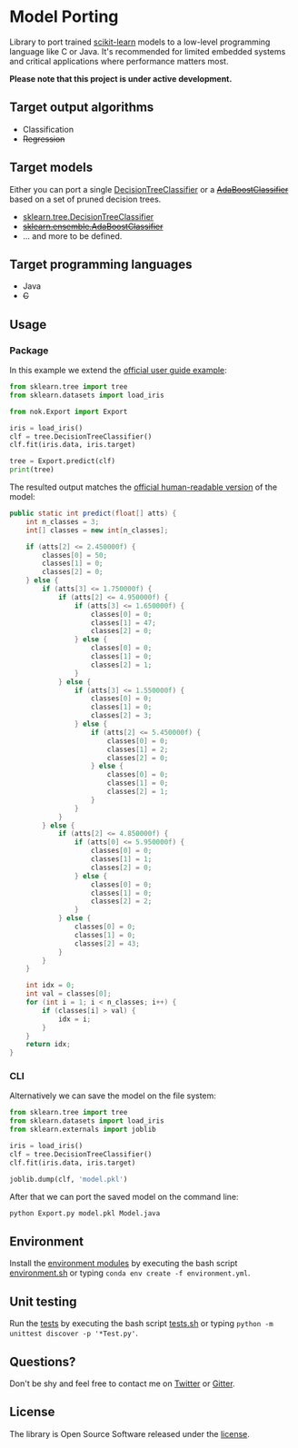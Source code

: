 # Model Porting

Library to port trained [scikit-learn](https://github.com/scikit-learn/scikit-learn) models to a low-level programming language like C or Java. It's recommended for limited embedded systems and critical applications where performance matters most.

**Please note that this project is under active development.**


## Target output algorithms

- Classification
- ~~Regression~~


## Target models

Either you can port a single [DecisionTreeClassifier](http://scikit-learn.org/stable/modules/generated/sklearn.tree.DecisionTreeClassifier.html) or a [~~AdaBoostClassifier~~](http://scikit-learn.org/stable/modules/generated/sklearn.ensemble.AdaBoostClassifier.html) based on a set of pruned decision trees.

- [sklearn.tree.DecisionTreeClassifier](http://scikit-learn.org/stable/modules/generated/sklearn.tree.DecisionTreeClassifier.html)
- [~~sklearn.ensemble.AdaBoostClassifier~~](http://scikit-learn.org/stable/modules/generated/sklearn.ensemble.AdaBoostClassifier.html)
- ... and more to be defined.


## Target programming languages

- Java
- ~~C~~


## Usage

### Package

In this example we extend the [official user guide example](http://scikit-learn.org/stable/modules/tree.html#classification):

```python
from sklearn.tree import tree
from sklearn.datasets import load_iris

from nok.Export import Export

iris = load_iris()
clf = tree.DecisionTreeClassifier()
clf.fit(iris.data, iris.target)

tree = Export.predict(clf)
print(tree)
```

The resulted output matches the [official human-readable version](http://scikit-learn.org/stable/_images/iris.svg) of the model:

```java
public static int predict(float[] atts) {
    int n_classes = 3;
    int[] classes = new int[n_classes];

    if (atts[2] <= 2.450000f) {
        classes[0] = 50;
        classes[1] = 0;
        classes[2] = 0;
    } else {
        if (atts[3] <= 1.750000f) {
            if (atts[2] <= 4.950000f) {
                if (atts[3] <= 1.650000f) {
                    classes[0] = 0;
                    classes[1] = 47;
                    classes[2] = 0;
                } else {
                    classes[0] = 0;
                    classes[1] = 0;
                    classes[2] = 1;
                }
            } else {
                if (atts[3] <= 1.550000f) {
                    classes[0] = 0;
                    classes[1] = 0;
                    classes[2] = 3;
                } else {
                    if (atts[2] <= 5.450000f) {
                        classes[0] = 0;
                        classes[1] = 2;
                        classes[2] = 0;
                    } else {
                        classes[0] = 0;
                        classes[1] = 0;
                        classes[2] = 1;
                    }
                }
            }
        } else {
            if (atts[2] <= 4.850000f) {
                if (atts[0] <= 5.950000f) {
                    classes[0] = 0;
                    classes[1] = 1;
                    classes[2] = 0;
                } else {
                    classes[0] = 0;
                    classes[1] = 0;
                    classes[2] = 2;
                }
            } else {
                classes[0] = 0;
                classes[1] = 0;
                classes[2] = 43;
            }
        }
    }

    int idx = 0;
    int val = classes[0];
    for (int i = 1; i < n_classes; i++) {
        if (classes[i] > val) {
            idx = i;
        }
    }
    return idx;
}
```

### CLI

Alternatively we can save the model on the file system:

```python
from sklearn.tree import tree
from sklearn.datasets import load_iris
from sklearn.externals import joblib

iris = load_iris()
clf = tree.DecisionTreeClassifier()
clf.fit(iris.data, iris.target)

joblib.dump(clf, 'model.pkl')
```
After that we can port the saved model on the command line:

```sh
python Export.py model.pkl Model.java
```


## Environment

Install the [environment modules](environment.yml) by executing the bash script [environment.sh](environment.sh) or typing `conda env create -f environment.yml`.


## Unit testing

Run the [tests](tests) by executing the bash script [tests.sh](tests.sh) or typing `python -m unittest discover -p '*Test.py'`.


## Questions?

Don't be shy and feel free to contact me on [Twitter](https://twitter.com/darius_morawiec) or [Gitter](https://gitter.im/nok/hi).


## License

The library is Open Source Software released under the [license](LICENSE.txt).